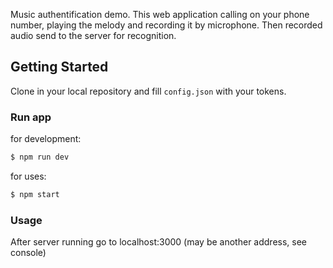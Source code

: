 Music authentification demo.
This web application calling on your phone number, playing the melody and recording it by microphone. Then recorded audio send to the server for recognition.
 
## Getting Started

Clone in your local repository and fill `config.json` with your tokens.

### Run app

for development:
```sh
$ npm run dev
````

for uses:
```sh
$ npm start
````

### Usage

After server running go to localhost:3000 (may be another address, see console) 
